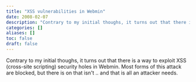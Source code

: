 ```yaml
---
title: "XSS vulnerabilities in Webmin"
date: 2008-02-07
description: "Contrary to my initial thoughs, it turns out that there is a way to exploit XSS (cross-site..."
categories: []
aliases: []
toc: false
draft: false
---
```

Contrary to my initial thoughs, it turns out that there is a way to exploit XSS (cross-site scripting) security holes in Webmin. Most forms of this attack are blocked, but there is on that isn't .. and that is all an attacker needs.
